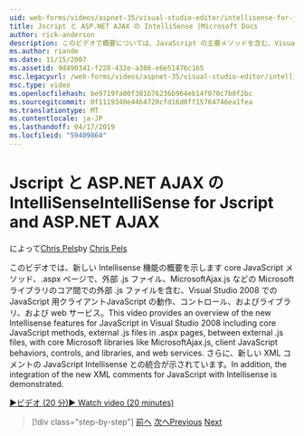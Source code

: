 ```yaml
---
uid: web-forms/videos/aspnet-35/visual-studio-editor/intellisense-for-jscript-and-aspnet-ajax
title: Jscript と ASP.NET AJAX の IntelliSense |Microsoft Docs
author: rick-anderson
description: このビデオで概要については、JavaScript の主要メソッドを含む、Visual Studio 2008 での JavaScript の新しい Intellisense 機能の外部 .js ファイルの i.
ms.author: riande
ms.date: 11/15/2007
ms.assetid: 9d490341-f228-432e-a386-e6e51476c165
msc.legacyurl: /web-forms/videos/aspnet-35/visual-studio-editor/intellisense-for-jscript-and-aspnet-ajax
msc.type: video
ms.openlocfilehash: be9719fa00f381b76236b964eb14f070c7b0f2bc
ms.sourcegitcommit: 0f1119340e4464720cfd16d0ff15764746ea1fea
ms.translationtype: MT
ms.contentlocale: ja-JP
ms.lasthandoff: 04/17/2019
ms.locfileid: "59409864"
---
```

# <a name="intellisense-for-jscript-and-aspnet-ajax"></a><span data-ttu-id="1d995-103">Jscript と ASP.NET AJAX の IntelliSense</span><span class="sxs-lookup"><span data-stu-id="1d995-103">IntelliSense for Jscript and ASP.NET AJAX</span></span>

<span data-ttu-id="1d995-104">によって[Chris Pels](https://twitter.com/chrispels)</span><span class="sxs-lookup"><span data-stu-id="1d995-104">by [Chris Pels](https://twitter.com/chrispels)</span></span>

<span data-ttu-id="1d995-105">このビデオでは、新しい Intellisense 機能の概要を示します core JavaScript メソッド、.aspx ページで、外部 .js ファイル、MicrosoftAjax.js などの Microsoft ライブラリのコア間での外部 .js ファイルを含む、Visual Studio 2008 での JavaScript 用クライアントJavaScript の動作、コントロール、およびライブラリ、および web サービス。</span><span class="sxs-lookup"><span data-stu-id="1d995-105">This video provides an overview of the new Intellisense features for JavaScript in Visual Studio 2008 including core JavaScript methods, external .js files in .aspx pages, between external .js files, with core Microsoft libraries like MicrosoftAjax.js, client JavaScript behaviors, controls, and libraries, and web services.</span></span> <span data-ttu-id="1d995-106">さらに、新しい XML コメントの JavaScript Intellisense との統合が示されています。</span><span class="sxs-lookup"><span data-stu-id="1d995-106">In addition, the integration of the new XML comments for JavaScript with Intellisense is demonstrated.</span></span>

[<span data-ttu-id="1d995-107">&#9654;ビデオ (20 分)</span><span class="sxs-lookup"><span data-stu-id="1d995-107">&#9654; Watch video (20 minutes)</span></span>](https://channel9.msdn.com/Blogs/ASP-NET-Site-Videos/intellisense-for-jscript-and-aspnet-ajax)

> [!div class="step-by-step"]
> <span data-ttu-id="1d995-108">[前へ](multi-targeting-support-in-visual-studio-2008.md)
> [次へ](quick-tour-of-the-visual-studio-2008-integrated-development-environment.md)</span><span class="sxs-lookup"><span data-stu-id="1d995-108">[Previous](multi-targeting-support-in-visual-studio-2008.md)
[Next](quick-tour-of-the-visual-studio-2008-integrated-development-environment.md)</span></span>
